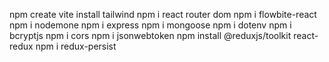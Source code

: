 npm create vite
install tailwind
npm i react router dom
npm i flowbite-react
npm i nodemone
npm i express
npm i mongoose
npm i dotenv
npm i bcryptjs
npm i cors
npm i jsonwebtoken
npm install @reduxjs/toolkit react-redux
npm i redux-persist